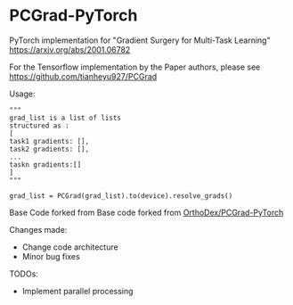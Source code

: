 # PCGrad-PyTorch
PyTorch implementation for "Gradient Surgery for Multi-Task Learning" https://arxiv.org/abs/2001.06782

For the Tensorflow implementation by the Paper authors, please see https://github.com/tianheyu927/PCGrad

Usage: 

```
"""
grad_list is a list of lists
structured as :
[
task1 gradients: [], 
task2 gradients: [], 
...
taskn gradients:[]
]
"""

grad_list = PCGrad(grad_list).to(device).resolve_grads()
```

Base Code forked from Base code forked from [OrthoDex/PCGrad-PyTorch](https://github.com/OrthoDex/PCGrad-PyTorch)

Changes made:

- Change code architecture
- Minor bug fixes

TODOs:

- Implement parallel processing
